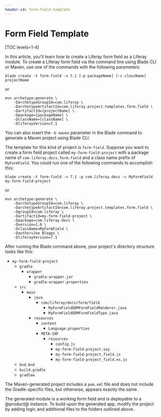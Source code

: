 ```yaml
---
header-id: form-field-template
---
```


# Form Field Template

[TOC levels=1-4]

In this article, you'll learn how to create a Liferay form field as a Liferay
module. To create a Liferay form field via the command line using Blade CLI or
Maven, use one of the commands with the following parameters:

    blade create -t form-field -v 7.1 [-p packageName] [-c className] projectName

or

    mvn archetype:generate \
        -DarchetypeGroupId=com.liferay \
        -DarchetypeArtifactId=com.liferay.project.templates.form.field \
        -DartifactId=[projectName] \
        -Dpackage=[packageName] \
        -DclassName=[className] \
        -DliferayVersion=7.1

You can also insert the `-b maven` parameter in the Blade command to generate a
Maven project using Blade CLI.

The template for this kind of project is `form-field`. Suppose you want to
create a form field project called `my-form-field-project` with a package name
of `com.liferay.docs.form.field` and a class name prefix of `MyFormField`. You
could run one of the following commands to accomplish this:

    blade create -t form-field -v 7.1 -p com.liferay.docs -c MyFormField my-form-field-project

or

    mvn archetype:generate \
        -DarchetypeGroupId=com.liferay \
        -DarchetypeArtifactId=com.liferay.project.templates.form.field \
        -DgroupId=com.liferay \
        -DartifactId=my-form-field-project \
        -Dpackage=com.liferay.docs \
        -Dversion=1.0 \
        -DclassName=MyFormField \
        -Dauthor=Joe Bloggs \
        -DliferayVersion=7.1

After running the Blade command above, your project's directory structure looks
like this:

- `my-form-field-project`
    - `gradle`
        - `wrapper`
            - `gradle-wrapper.jar`
            - `gradle-wrapper.properties`
    - `src`
        - `main`
            - `java`
                - `com/liferay/docs/form/field`
                    - `MyFormFieldDDMFormFieldRenderer.java`
                    - `MyFormFieldDDMFormFieldType.java`
            - `resources`
                - `content`
                    - `Language.properties`
                - `META-INF`
                    - `resources`
                        - `config.js`
                        - `my-form-field-project.soy`
                        - `my-form-field-project_field.js`
                        - `my-form-field-project_field.es.js`
    - `bnd.bnd`
    - `build.gradle`
    - `gradlew`

The Maven-generated project includes a `pom.xml` file and does not include the
Gradle-specific files, but otherwise, appears exactly the same.

The generated module is a working form field and is deployable to a @product@
instance. To build upon the generated app, modify the project by adding logic
and additional files to the folders outlined above.
